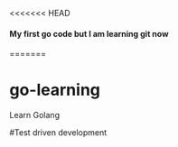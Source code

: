 <<<<<<< HEAD
#### My first go code but I am learning git now
=======

# go-learning
Learn Golang

#Test driven development
